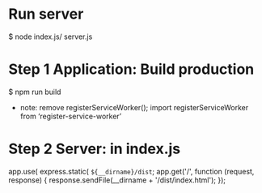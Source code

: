 # Run server
$ node index.js/ server.js
# Step 1 Application: Build production
$ npm run build
- note: remove registerServiceWorker(); import registerServiceWorker from ‘register-service-worker’
# Step 2 Server: in index.js
app.use( express.static( `${__dirname}/dist`;
app.get('/', function (request, response) {
	response.sendFile(__dirname + '/dist/index.html');
});

